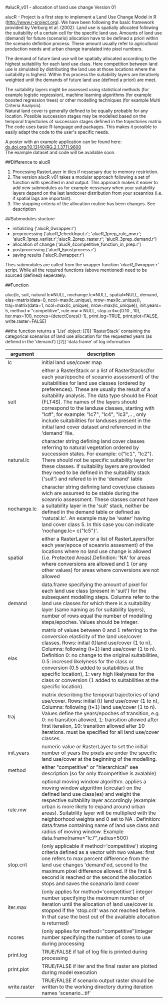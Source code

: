 #alucR_v01 - allocation of land use change Version 01

alucR - Project is a first step to implement a Land Use Change Model in R (http://www.r-project.org). We have been following the basic framework provided by Verburg et al. (2002). Land use is spatially allocated following the suitability of a certain cell for the specific land use. Amounts of land use (demand) for future (scenario) allocation have to be defined a priori within the scenario definition process. These amount usually refer to agricultural production needs and urban change translated into pixel numbers.        

The demand of future land use will be spatially allocated according to the highest suitability for each land use class. Here competition between land use is simulated by distributing the land use at those locations where the suitability is highest. Within this process the suitability layers are iteratively weighted until the demands of future land use (defined a priori) are meet.     

The suitability layers might be assessed using statistical methods (for example logistic regression), machine learning algorithms (for example boosted regression trees) or other modelling techniques (for example Multi Criteria Analysis).  
Natural land cover is generally defined to be equally probable for any location. Possible succession stages may be modelled based on the temporal trajectories of succession stages defined in the trajectories matrix. The code uses basic R-language and packages. This makes it possible to easily adapt the code to the user's specific needs.   

A poster with an example application can be found here: [dx.doi.org/10.13140/RG.2.1.3711.9600](https://www.researchgate.net/publication/303924561_An_Open_and_Flexible_Land_Use_Model_for_Scenario_Assessments_alucR_Allocation_of_Land_UseCover_in_R?channel=doi&linkId=575ea5e608aec91374b3e778&showFulltext=true)    
The example dataset and code will be available soon.


##Difference to alucR
1. Processing RasterLayer in tiles if nessesary due to memory restriction.   
2. The version alucR_v01 takes a modular approach following a set of function with specified in and output. This approach makes it easier to add new submodules as for example nessesary when your suitability layers depend on the last landcover distribution from your sceanrios (i.e. if spatial lags are important).
3. The stopping criteria of the allocation routine has been changes. See description

##Submodules stucture
* initializing ('alucR_0wrapper.r')
* preprocessing ('alucR_1checkInput.r'; 'alucR_1prep_rule_mw.r'; 'alucR_1prep_varlist.r';'alucR_2prep_raster.r'; 'alucR_3prep_demand.r')
* allocation of change ('alucR_4competitive_function_in_prep.r')
* postprocessing ('alucR_5postprocess.r')
* saving results ('alucR_0wrapper.r')

Thes submodules are called from the wrapper function _'alucR_0wrapper.r'_ script. While all the required functions (above mentioned) need to be sourced (defined) seperately. 


##Function

aluc(lc, suit, natural.lc=NULL, nochange.lc=NULL, spatial=NULL, demand, elas=matrix(data=0, ncol=max(lc_unique), nrow=max(lc_unique)), traj=matrix(data=1, ncol=max(lc_unique), nrow=max(lc_unique)), init.years= 5, method = "competitive", rule.mw = NULL, stop.crit=c(0.10 , 10), iter.max=100, ncores=(detectCores()-1), print.log=TRUE, print.plot=FALSE, write.raster=FALSE)

##the function returns a 'List' object:
[[1]] 'RasterStack' containing the categorical scenarios of land use allocation for the requested years (as defiend in the 'demand')
[[2]] 'data.frame' of log information

argument | description 
----- | ----- 
lc | initial land use/cover map 						
suit | either a RasterStack or a list of RasterStacks(for each year/epoche of sceanrio assessment) of the suitabilities for land use classes (ordered by preferences). These are usually the result of a suitability analysis. The data type should be Float (FLT4S). The names of the layers should correspond to the landuse classes, starting with "lc#", for example: "lc7", "lc4", "lc3",.. , only include suitabilities for landuses present in the initial land cover dataset and referenced in the 'demand' file. 						
natural.lc | character string defining land cover classes referring to natural vegetation ordered by succession states. For example: c("lc1", "lc2"). There should not be specific suitability layer for these classes. If suitability layers are provided they need to be defined in the suitability stack ('suit') and refered to in the 'demand' table			
nochange.lc | character string defining land cover/use classes wich are assumed to be stable during the sceanrio assessment. These classes cannot have a suitability layer in the 'suit' stack, neither be defined in the demand table or defined as 'natural.lc'. An example may be 'water' having land cover class 5. In this case you can indicate 'nochange.lc= c("lc5")'.			
spatial | either a RasterLayer or a list of RasterLayers(for each year/epoce of sceanrio assesment) of the locations where no land use change is allowed (i.e. Protected Areas).Definition: 'NA' for areas where conversions are allowed and 1 (or any other values) for areas where conversions are not allowed
demand | data.frame specifying the amount of pixel for each land use class (present in 'suit') for the subsequent modelling steps. Columns refer to the land use classes for which there is a suitability layer (same naming as for suitability layers), number of rows equal the number of modelling steps/epoches. Values should be integer.
elas | matrix of values between 0 and 1 referring to the conversion elasticity of the land use/cover classes. Rows: initial (t)land use/cover (1 to n), Columns: following (t+1) land use/cover (1 to n). Definition 0: no change to the original suitabilities, 0.5: incresed likelyness for the class or conversion (0.5 added to suitabilities at the specific location), 1: very high likelyness for the class or conversion (1 added to suitabilities at the specific location).
traj | matrix describing the temporal trajectories of land use/cover. Rows: initial (t) land use/cover (1 to n), Columns: following (t+1) land use/cover (1 to n). Values define the years/epoches of transition, e.g. 0: no transition allowed, 1: transition allowed after first iteration, 10: transition allowed after 10 iterations. must be specified for all land use/cover classes.
init.years | numeric value or RasterLayer to set the initial number of years the pixels are under the specific land use/cover at the beginning of the modelling.   
method | either "competitive" or "hierarchical" see description (so far only #competitive is avalable)
rule.mw | optional moving window algorithm. applies a moving window algorithm (circular) on the defined land use class(es) and weight the respective suitability layer accordingly (example: urban is more likely to expand around urban areas). Suitability layer will be multiplied with the neighborhood weights and 0 set to NA . Definition: data.frame containing name of land use class and radius of moving window. Example data.frame(name="lc7",radius=500)
stop.crit | (only applicable if method='competitive') stoping criteria defined as a vector with two values: first one refers to max percent difference from the land use changes 'demand'ed, second to the maximum pixel difference allowed. If the first & second is reached  or the second the allocation stops and saves the sceanario land cover
iter.max | (only applies for method='competitive') integer number specifying the maximum number of iteration until the allocation of land use/cover is stopped if the 'stop.crit' was not reached before. In that case the best out of the available allocation is returned)
ncores | (only applies for method="competitive")integer number specifying the number of cores to use during processing
print.log | TRUE/FALSE if tail of log file is printed during processing 
print.plot | TRUE/FALSE if iter and the final raster are plotted during model execution
write.raster | TRUE/FALSE if scenario output raster should be written to the working directory during iteration names 'scenario...tif'



